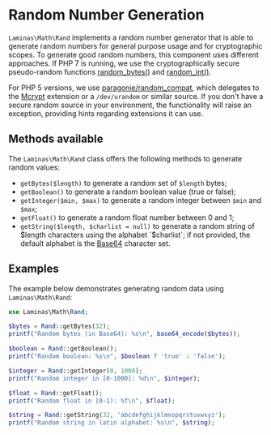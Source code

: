 # Random Number Generation

`Laminas\Math\Rand` implements a random number generator that is able to generate
random numbers for general purpose usage and for cryptographic scopes. To
generate good random numbers, this component uses different approaches. If PHP 7
is running, we use the cryptographically secure pseudo-random functions
[random_bytes()](http://php.net/random-bytes) and
[random_int()](http://php.net/random-int).

For PHP 5 versions, we use [paragonie/random_compat](https://github.com/paragonie/random_compat),
which delegates to the [Mcrypt](http://php.net/mcrypt) extension or a
`/dev/urandom` or similar source.  If you don't have a secure random source in
your environment, the functionality will raise an exception, providing hints
regarding extensions it can use.

## Methods available

The `Laminas\Math\Rand` class offers the following methods to generate random values:

- `getBytes($length)` to generate a random set of `$length` bytes;
- `getBoolean()` to generate a random boolean value (true or false);
- `getInteger($min, $max)` to generate a random integer between `$min` and `$max`;
- `getFloat()` to generate a random float number between 0 and 1;
- `getString($length, $charlist = null)` to generate a random string of $length
  characters using the alphabet `$charlist`; if not provided, the default alphabet is the
  [Base64](http://en.wikipedia.org/wiki/Base64) character set.

## Examples

The example below demonstrates generating random data using `Laminas\Math\Rand`:

```php
use Laminas\Math\Rand;

$bytes = Rand::getBytes(32);
printf("Random bytes (in Base64): %s\n", base64_encode($bytes));

$boolean = Rand::getBoolean();
printf("Random boolean: %s\n", $boolean ? 'true' : 'false');

$integer = Rand::getInteger(0, 1000);
printf("Random integer in [0-1000]: %d\n", $integer);

$float = Rand::getFloat();
printf("Random float in [0-1): %f\n", $float);

$string = Rand::getString(32, 'abcdefghijklmnopqrstuvwxyz');
printf("Random string in latin alphabet: %s\n", $string);
```
